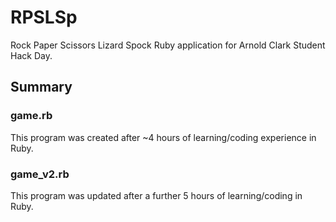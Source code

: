 # RPSLSp

Rock Paper Scissors Lizard Spock Ruby application for Arnold Clark Student Hack Day.

## Summary

### game.rb
This program was created after ~4 hours of learning/coding experience in Ruby.

### game_v2.rb
This program was updated after a further 5 hours of learning/coding in Ruby.
